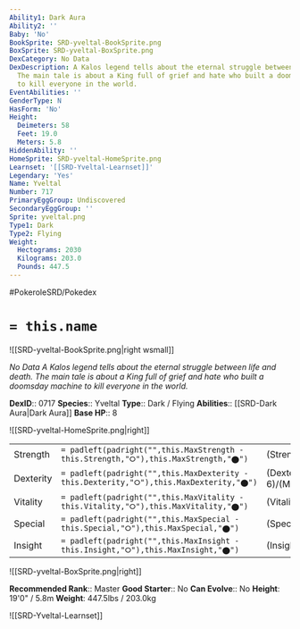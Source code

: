```yaml
---
Ability1: Dark Aura
Ability2: ''
Baby: 'No'
BookSprite: SRD-yveltal-BookSprite.png
BoxSprite: SRD-yveltal-BoxSprite.png
DexCategory: No Data
DexDescription: A Kalos legend tells about the eternal struggle between life and death.
  The main tale is about a King full of grief and hate who built a doomsday machine
  to kill everyone in the world.
EventAbilities: ''
GenderType: N
HasForm: 'No'
Height:
  Deimeters: 58
  Feet: 19.0
  Meters: 5.8
HiddenAbility: ''
HomeSprite: SRD-yveltal-HomeSprite.png
Learnset: '[[SRD-Yveltal-Learnset]]'
Legendary: 'Yes'
Name: Yveltal
Number: 717
PrimaryEggGroup: Undiscovered
SecondaryEggGroup: ''
Sprite: yveltal.png
Type1: Dark
Type2: Flying
Weight:
  Hectograms: 2030
  Kilograms: 203.0
  Pounds: 447.5
---
```


#PokeroleSRD/Pokedex

# `= this.name`

![[SRD-yveltal-BookSprite.png|right wsmall]]

*No Data*
*A Kalos legend tells about the eternal struggle between life and death. The main tale is about a King full of grief and hate who built a doomsday machine to kill everyone in the world.*

**DexID**:: 0717
**Species**:: Yveltal
**Type**:: Dark / Flying
**Abilities**:: [[SRD-Dark Aura|Dark Aura]]
**Base HP**:: 8

![[SRD-yveltal-HomeSprite.png|right]]

|           |                                                                                        |                                          |
| --------- | -------------------------------------------------------------------------------------- | ---------------------------------------- |
| Strength  | `= padleft(padright("",this.MaxStrength - this.Strength,"⭘"),this.MaxStrength,"⬤")`    | (Strength::7)/(MaxStrength::7)   |
| Dexterity | `= padleft(padright("",this.MaxDexterity - this.Dexterity,"⭘"),this.MaxDexterity,"⬤")` | (Dexterity:: 6)/(MaxDexterity::6) |
| Vitality  | `= padleft(padright("",this.MaxVitality - this.Vitality,"⭘"),this.MaxVitality,"⬤")`    | (Vitality::6)/(MaxVitality::6)   |
| Special   | `= padleft(padright("",this.MaxSpecial - this.Special,"⭘"),this.MaxSpecial,"⬤")`       | (Special::7)/(MaxSpecial::7)     |
| Insight   | `= padleft(padright("",this.MaxInsight - this.Insight,"⭘"),this.MaxInsight,"⬤")`       | (Insight::6)/(MaxInsight::6)     |

![[SRD-yveltal-BoxSprite.png|right]]

**Recommended Rank**:: Master
**Good Starter**:: No
**Can Evolve**:: No
**Height**: 19'0" / 5.8m
**Weight**: 447.5lbs / 203.0kg

![[SRD-Yveltal-Learnset]]